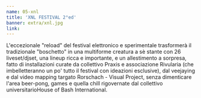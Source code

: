 ```yaml
---
name: 05-xnl
title: 'XNL FESTIVAL 2°ed'
banner: extra/xnl.jpg
link:
---
```


L'eccezionale "reload" del festival elettronico e sperimentale trasformerà il tradizionale "boschetto" in una multiforme creatura a sè stante con 26 liveset/djset, una lineup ricca e importante, e un allestimento a sorpresa, fatto di installazioni curate da collettivo Praxis e associazione Rivularia (che imbelletteranno un po' tutto il festival con ideazioni esclusive), dal veejaying e dal video mapping targato Rorschach - Visual Project, senza dimenticare l'area beer-pong, games e quella chill rigovernate dal collettivo universitarioHouse of Bash International.